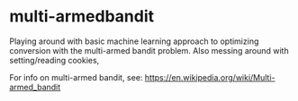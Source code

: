 # multi-armedbandit
Playing around with basic machine learning approach to optimizing conversion with the multi-armed bandit problem. Also messing around with setting/reading cookies,

For info on multi-armed bandit, see: https://en.wikipedia.org/wiki/Multi-armed_bandit
